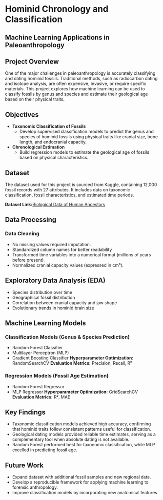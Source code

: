 # Hominid Chronology and Classification
## Machine Learning Applications in Paleoanthropology
## Project Overview
One of the major challenges in paleoanthropology is accurately classifying and dating hominid fossils. Traditional methods, such as radiocarbon dating and isotope analysis, are often expensive, invasive, or require specific materials. This project explores how machine learning can be used to classify fossils by genus and species and estimate their geological age based on their physical traits.
## Objectives
- **Taxonomic Classification of Fossils**
  - Develop supervised classification models to predict the genus and species of hominid fossils using physical traits like cranial size, bone length, and endocranial capacity.
- **Chronological Estimation**
  - Build regression models to estimate the geological age of fossils based on physical characteristics.
## Dataset
The dataset used for this project is sourced from Kaggle, containing 12,000 fossil records with 27 attributes. It includes data on taxonomic classification, fossil characteristics, and estimated time periods.

**Dataset Link:**[Biological Data of Human Ancestors](https://www.kaggle.com/datasets/santiago123678/biological-data-of-human-ancestors-data-sets?select=Homininos_DataSet+%281%29.csv)
## Data Processing
### Data Cleaning
- No missing values required imputation.
- Standardized column names for better readability
- Transformed time variables into a numerical format (millions of years before present).
- Normalized cranial capacity values (expressed in cm³).

## Exploratory Data Analysis (EDA)
- Species distribution over time
- Geographical fossil distribution
- Correlation between cranial capacity and jaw shape
- Evolutionary trends in hominid brain size
## Machine Learning Models
### Classification Models (Genus & Species Prediction)
- Random Forest Classifier
- Multilayer Perceptron (MLP)
- Gradient Boosting Classifier
**Hyperparameter Optimization:** RandomSearchCV
**Evaluation Metrics:** Precision, Recall, R²
### Regression Models (Fossil Age Estimation)
- Random Forest Regressor
- MLP Regressor
**Hyperparameter Optimization:** GridSearchCV
**Evaluation Metrics:** R², MAE
## Key Findings
- Taxonomic classification models achieved high accuracy, confirming that hominid traits follow consistent patterns useful for classification.
- Geological dating models provided reliable time estimates, serving as a complementary tool when absolute dating is not available.
- Random Forest performed best for taxonomic classification, while MLP excelled in predicting fossil age.
## Future Work 
- Expand dataset with additional fossil samples and new regional data.
- Develop a reproducible framework for applying machine learning to forensic anthropology.
- Improve classification models by incorporating new anatomical features.

